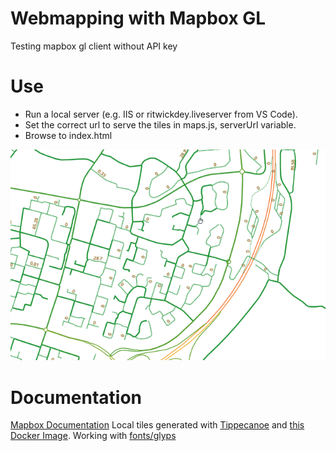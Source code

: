 # Webmapping with Mapbox GL
Testing mapbox gl client without API key

# Use
- Run a local server (e.g. IIS or ritwickdey.liveserver from VS Code). 
- Set the correct url to serve the tiles in maps.js, serverUrl variable. 
- Browse to index.html

![Example](https://github.com/maartenderijk/webmapping/blob/master/static/mapbox.png?raw=true)

# Documentation
[Mapbox Documentation](https://docs.mapbox.com/mapbox-gl-js/)
Local tiles generated with [Tippecanoe](https://github.com/mapbox/tippecanoe) and [this Docker Image](https://hub.docker.com/r/klokantech/tippecanoe).
Working with [fonts/glyps](https://github.com/openmaptiles/fonts)




